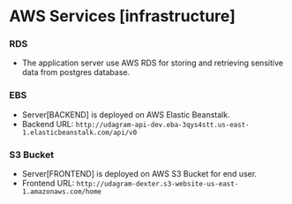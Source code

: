 # AWS Services [infrastructure]
### RDS 
- The application server use AWS RDS for storing and retrieving sensitive data from postgres database.

### EBS
- Server[BACKEND] is deployed on AWS Elastic Beanstalk.
- Backend URL: `http://udagram-api-dev.eba-3qys4stt.us-east-1.elasticbeanstalk.com/api/v0`

### S3 Bucket
- Server[FRONTEND] is deployed on AWS S3 Bucket for end user. 
- Frontend URL: `http://udagram-dexter.s3-website-us-east-1.amazonaws.com/home`
